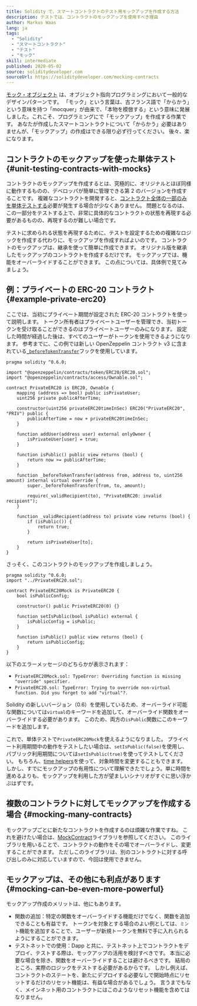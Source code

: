 ```yaml
---
title: Solidity で、スマートコントラクトのテスト用モックアップを作成する方法
description: テストでは、コントラクトのモックアップを使用すべき理由
author: Markus Waas
lang: ja
tags:
  - "Solidity"
  - "スマートコントラクト"
  - "テスト"
  - "モック"
skill: intermediate
published: 2020-05-02
source: soliditydeveloper.com
sourceUrl: https://soliditydeveloper.com/mocking-contracts
---
```


[モック・オブジェクト](https://wikipedia.org/wiki/Mock_object) は、オブジェクト指向プログラミングにおいて一般的なデザインパターンです。 「モック」という言葉は、古フランス語で「からかう」という意味を持つ「mocquer」が由来で、「本物を模倣する」という意味に発展しました。これこそ、プログラミングにで「モックアップ」を作成する作業です。 あなたが作成したスマートコントラクトについて「からかう」必要はありませんが、「モックアップ」の作成はできる限り必ず行ってください。 後々、楽になります。

## コントラクトのモックアップを使った単体テスト \{#unit-testing-contracts-with-mocks}

コントラクトのモックアップを作成するとは、究極的に、オリジナルとほぼ同様に動作するものの、デベロッパが簡単に管理できる第 2 のバージョンを作成することです。 複雑なコントラクトを開発すると、[コントラクト全体の一部のみを単体テストする](/developers/docs/smart-contracts/testing/)必要が発生する場合が少なくありません。 問題となるのは、この一部分をテストする上で、非常に具体的なコントラクトの状態を再現する必要があるものの、再現するのが難しい場合です。

テストに求められる状態を再現するために、テストを設定するための複雑なロジックを作成する代わりに、モックアップを作成すればよいのです。 コントラクトのモックアップは、継承を使って簡単に作成できます。 オリジナル版を継承したモックアップのコントラクトを作成するだけです。 モックアップでは、機能をオーバーライドすることができます。 この点については、具体例で見てみましょう。

## 例：プライベートの ERC-20 コントラクト \{#example-private-erc20}

ここでは、当初にプライベート期間が設定された ERC-20 コントラクトを使って説明します。 トークン所有者はプライベートユーザーを管理でき、当初トークンを受け取ることができるのはプライベートユーザーのみになります。 設定した時間が経過した後は、すべてのユーザーがトークンを使用できるようになります。 参考までに、この例では新しい OpenZeppelin コントラクト v3 に含まれている[`_beforeTokenTransfer`](https://docs.openzeppelin.com/contracts/3.x/extending-contracts#using-hooks)フックを使用しています。

```solidity
pragma solidity ^0.6.0;

import "@openzeppelin/contracts/token/ERC20/ERC20.sol";
import "@openzeppelin/contracts/access/Ownable.sol";

contract PrivateERC20 is ERC20, Ownable {
    mapping (address => bool) public isPrivateUser;
    uint256 private publicAfterTime;

    constructor(uint256 privateERC20timeInSec) ERC20("PrivateERC20", "PRIV") public {
        publicAfterTime = now + privateERC20timeInSec;
    }

    function addUser(address user) external onlyOwner {
        isPrivateUser[user] = true;
    }

    function isPublic() public view returns (bool) {
        return now >= publicAfterTime;
    }

    function _beforeTokenTransfer(address from, address to, uint256 amount) internal virtual override {
        super._beforeTokenTransfer(from, to, amount);

        require(_validRecipient(to), "PrivateERC20: invalid recipient");
    }

    function _validRecipient(address to) private view returns (bool) {
        if (isPublic()) {
            return true;
        }

        return isPrivateUser[to];
    }
}
```

さっそく、このコントラクトのモックアップを作成しましょう。

```solidity
pragma solidity ^0.6.0;
import "../PrivateERC20.sol";

contract PrivateERC20Mock is PrivateERC20 {
    bool isPublicConfig;

    constructor() public PrivateERC20(0) {}

    function setIsPublic(bool isPublic) external {
        isPublicConfig = isPublic;
    }

    function isPublic() public view returns (bool) {
        return isPublicConfig;
    }
}
```

以下のエラーメッセージのどちらかが表示されます：

- `PrivateERC20Mock.sol: TypeError: Overriding function is missing "override" specifier.`
- `PrivateERC20.sol: TypeError: Trying to override non-virtual function. Did you forget to add "virtual"?.`

Solidity の新しいバージョン（0.6）を使用しているため、オーバーライド可能な関数については`virtual`のキーワードを追加して、オーバーライド関数をオーバーライドする必要があります。 このため、両方の`isPublic`関数にこのキーワードを追加します。

これで、単体テストで`PrivateERC20Mock`を使えるようになりました。 プライベート利用期間中の動作をテストしたい場合は、`setIsPublic(false)`を使用し、パブリック利用期間については`setIsPublic(true)`を使ってテストしてください。 もちろん、[time helpers](https://docs.openzeppelin.com/test-helpers/0.5/api#increase)を使って、対象時間を変更することもできます。 しかし、すでにモックアップの有用性について理解できたでしょう。単に時間を進めるよりも、モックアップを利用した方が望ましいシナリオがすぐに思い浮かぶはずです。

## 複数のコントラクトに対してモックアップを作成する場合 \{#mocking-many-contracts}

モックアップごとに新たなコントラクトを作成するのは煩雑な作業ですね。 これを避けたい場合は、[MockContract](https://github.com/gnosis/mock-contract)ライブラリを参照してください。 このライブラリを用いることで、コントラクトの動作をその場でオーバーライドし、変更することができます。 ただしこのライブラリは、別のコントラクトに対する呼び出しのみに対応していますので、今回は使用できません。

## モックアップは、その他にも利点があります \{#mocking-can-be-even-more-powerful}

モックアップ作成のメリットは、他にもあります。

- 関数の追加：特定の関数をオーバーライドする機能だけでなく、関数を追加できることも有益です。 トークンを対象とする場合のよい例としては、`ミント`機能を追加することで、ユーザーが新規トークンを無料で手に入れられるようにすることができます。
- テストネットでの使用：Dapp と共に、テストネット上でコントラクトをデプロイ、テストする際は、モックアップの活用を検討すべきです。 本当に必要な場合を除き、関数をオーバーライドすることは避けるべきです。 結局のところ、実際のロジックをテストする必要があるからです。 しかし例えば、コントラクトのステートを、新たにデプロイする必要なしで開始時点にリセットするだけのリセット機能は、有益な場合があるでしょう。 言うまでもなく、メインネット用のコントラクトにはこのようなリセット機能を含めてはなりません。
